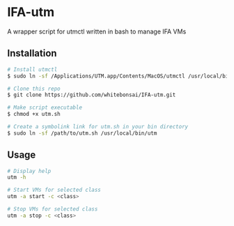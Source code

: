 # IFA-utm
A wrapper script for utmctl written in bash to manage IFA VMs

## Installation
```bash
# Install utmctl
$ sudo ln -sf /Applications/UTM.app/Contents/MacOS/utmctl /usr/local/bin/utmctl

# Clone this repo
$ git clone https://github.com/whitebonsai/IFA-utm.git

# Make script executable
$ chmod +x utm.sh

# Create a symbolink link for utm.sh in your bin directory
$ sudo ln -sf /path/to/utm.sh /usr/local/bin/utm
```

## Usage 
```bash
# Display help 
utm -h 

# Start VMs for selected class
utm -a start -c <class>

# Stop VMs for selected class
utm -a stop -c <class>    
```